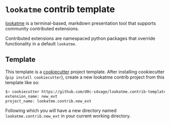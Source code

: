 # `lookatme` contrib template

[lookatme](https://github.com/d0c-s4vage/lookatme) is a terminal-based, markdown
presentation tool that supports community contributed extensions.

Contributed extensions are namespaced python packages that override functionality
in a default `lookatme`.

## Template

This template is a [cookiecutter](https://github.com/cookiecutter/cookiecutter)
project template. After installing cookiecutter (`pip install cookiecutter`),
create a new lookatme contrib project from this template like so:

```bash
$> cookiecutter https://github.com/d0c-s4vage/lookatme.contrib-template.git
extension_name: new_ext
project_name: lookatme.contrib.new_ext
```

Following which you will have a new directory named `lookatme.contrib.new_ext`
in your current working directory.
